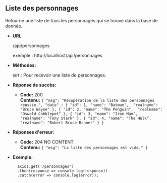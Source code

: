 **Liste des personnages**
----
  Retourne une liste de tous les personnages qui se trouve dans la base de donnée.

* **URL**

  /api/personnages

  exemple : http://localhost/api/personnages

* **Méthodes:**

  `GET` : Pour recevoir une liste de personnages.

* **Réponse de succès:**

  * **Code:** 200 <br />
    **Contenu:** `{
        "msg": "Récupération de la liste des personnages réussie.",
    	  "data" : {
            "id": 1,
            "name": "Batman", 
            "realname": "Bruce Wayne"
		    }, {
            "id": 2,
            "name": "The Penguin", 
            "realname": "Oswald Cobblepot"
        }, {
            "id": 3,
            "name": "Iron Man", 
            "realname": "Tony Stark"
        }, {
            "id": 4,
            "name": "The Hulk", 
            "realname": "Robert Bruce Banner"
        }
 	  }`
 
* **Réponses d'erreur:**

  * **Code:** 204 NO CONTENT <br />
    **Contenu:** `{ "msg": "La liste des personnages est vide." }`
    
* **Exemple:**

    	axios.get('/personnages')
	 	.then(response => console.log(response))
	 	.catch(error => console.log(error));
